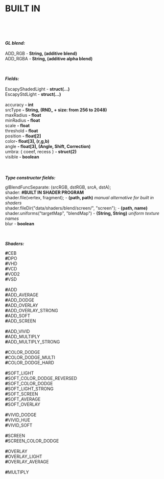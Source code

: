 # BUILT IN<br><br><br>

<b><i> GL blend: </i></b></br></br>
  ADD_RGB -<b>   String, (additive blend)</b></br>
  ADD_RGBA -<b>   String, (additive alpha blend)</b></br>
  </br>
  </br>


  <b><i> Fields: </i></b></br></br>
  EscapyShadedLight - <b>   struct(...)</b></br>
  EscapyStdLight - <b>   struct(...)</b></br></br>
  accuracy <b>-   int</b></br>
  srcType  <b>-   String, (RND_ + size: from 256 to 2048)</b></br>
  maxRadius <b>-   float</b></br>
	minRadius <b>-   float</b></br>
	scale <b>-   float</b></br>
	threshold <b>-   float</b></br>
	position <b>-   float[2] </b></br>
	color<b>-   float[3], (r,g,b)</b></br>
	angle <b>-   float[3], (Angle, Shift, Correction)</b></br>
	umbra: { coeef, recess } <b>-   struct(2)</b></br>
  visible <b>-   boolean</b></br>
	 </br>
  </br>
  </br>
  <b> <i>Type constructor fields:</i> </b></br>
  
  glBlendFuncSeparate: (srcRGB, dstRGB, srcA, dstA); <br>
  shader: <b>#BUILT IN SHADER PROGRAM </b> <br>
  shader.file(vertex, fragment); - <b>(path, path)</b><i> manual alternative for built in shaders</i><br>
  shader.fileDir("data/shaders/blend/screen/", "screen"); - <b>(path, name)</b> <br>
  shader.uniforms("targetMap", "blendMap") - <b> (String, String)</b> <i>uniform texture names</i> </br>
  blur - <b>boolean</b><br> </br> </br>
  
<b> <i>Shaders: </i></b></br>

<b>#</b>CEB </br>
<b>#</b>DPO </br>
<b>#</b>VHD </br>
<b>#</b>VCD </br>
<b>#</b>VOD2 </br>
<b>#</b>VSD</br>
</br>
<b>#</b>ADD</br>
<b>#</b>ADD_AVERAGE</br>
<b>#</b>ADD_DODGE</br>
<b>#</b>ADD_OVERLAY</br>
<b>#</b>ADD_OVERLAY_STRONG</br>
<b>#</b>ADD_SOFT</br>
<b>#</b>ADD_SCREEN</br></br>
<b>#</b>ADD_VIVID</br>
<b>#</b>ADD_MULTIPLY</br>
<b>#</b>ADD_MULTIPLY_STRONG</br>
</br>
<b>#</b>COLOR_DODGE </br>
<b>#</b>COLOR_DODGE_MULTI </br>
<b>#</b>COLOR_DODGE_HARD </br>
	</br>
<b>#</b>SOFT_LIGHT</br>
<b>#</b>SOFT_COLOR_DODGE_REVERSED</br>
<b>#</b>SOFT_COLOR_DODGE</br>
<b>#</b>SOFT_LIGHT_STRONG</br>
<b>#</b>SOFT_SCREEN</br>
<b>#</b>SOFT_AVERAGE</br>
<b>#</b>SOFT_OVERLAY</br>
</br>
<b>#</b>VIVID_DODGE </br>
<b>#</b>VIVID_HUE</br>
<b>#</b>VIVID_SOFT </br>
</br>
<b>#</b>SCREEN</br>
<b>#</b>SCREEN_COLOR_DODGE</br>
</br>
<b>#</b>OVERLAY</br>
<b>#</b>OVERLAY_LIGHT</br>
<b>#</b>OVERLAY_AVERAGE</br>
</br>
<b>#</b>MULTIPLY</br>
  </br>
  </br>
  </br>
	
